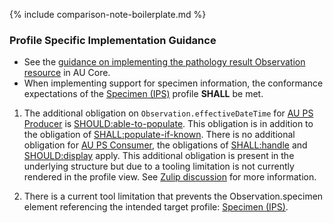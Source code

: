 {% include comparison-note-boilerplate.md %}

### Profile Specific Implementation Guidance
- See the [guidance on implementing the pathology result Observation resource](https://build.fhir.org/ig/hl7au/au-fhir-core/StructureDefinition-au-core-diagnosticresult-path.html#profile-specific-implementation-guidance) in AU Core.
- When implementing support for specimen information, the conformance expectations of the [Specimen (IPS)](http://hl7.org/fhir/uv/ips/StructureDefinition/Specimen-uv-ips) profile **SHALL** be met.

<div class="stu-note" markdown="1">

1. The additional obligation on `Observation.effectiveDateTime` for [AU PS Producer](ActorDefinition-au-ps-actor-producer.html) is [SHOULD:able-to-populate](https://hl7.org/fhir/extensions/CodeSystem-obligation.html#obligation-SHOULD.58able-to-populate). This obligation is in addition to the obligation of [SHALL:populate-if-known](https://hl7.org/fhir/extensions/CodeSystem-obligation.html#obligation-SHOULD.58populate-if-known). There is no additional obligation for [AU PS Consumer](ActorDefinition-au-ps-actor-consumer.html), the obligations of [SHALL:handle](https://hl7.org/fhir/extensions/CodeSystem-obligation.html#obligation-SHALL.58handle) and [SHOULD:display](https://hl7.org/fhir/extensions/CodeSystem-obligation.html#obligation-SHOULD.58display) apply. This additional obligation is present in the underlying structure but due to a tooling limitation is not currently rendered in the profile view. See [Zulip discussion](https://chat.fhir.org/#narrow/stream/179252-IG-creation/topic/Obligation.20on.20ElementDefinition.2Etype) for more information.

2. There is a current tool limitation that prevents the Observation.specimen element referencing the intended target profile: [Specimen (IPS)](http://hl7.org/fhir/uv/ips/StructureDefinition/Specimen-uv-ips).

</div><!-- stu-note -->